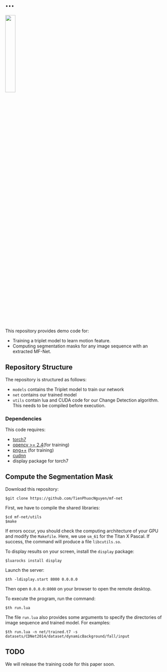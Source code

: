 # ...

<img src="sample.png" style="width: 25%;"/>

This repository provides demo code for:
- Training a triplet model to learn motion feature.
- Computing segmentation masks for any image sequence with an extracted MF-Net.

## Repository Structure

The repository is structured as follows:
- `models` contains the Triplet model to train our network
- `net` contains our trained model
- `utils` contain lua and CUDA code for our Change Detection algorithm. This needs to be compiled before execution.

### Dependencies

This code requires:
- [torch7](https://github.com/torch/torch7)
- [opencv >= 2.4](http://opencv.org/)(for training)
- [png++](http://www.nongnu.org/pngpp/)  (for training)
- [cudnn](https://developer.nvidia.com/cudnn)
- display package for torch7

## Compute the Segmentation Mask
Download this repository:
 ~~~
$git clone https://github.com/TienPhuocNguyen/mf-net
 ~~~
First, we have to compile the shared libraries:
 ~~~
 $cd mf-net/utils
 $make
 ~~~
If errors occur, you should check the computing architecture of your GPU and modify the `Makefile`. Here, we use `sm_61` for the Titan X Pascal.
If success, the command will produce a file `libcutils.so`.

To display results on your screen, install the `display` package:
 ~~~
 $luarocks install display
 ~~~
Launch the server:
 ~~~
 $th -ldisplay.start 8000 0.0.0.0
 ~~~
Then open `0.0.0.0:8000` on your browser to open the remote desktop.

To execute the program, run the command:
 ~~~
 $th run.lua
 ~~~
The file `run.lua` also provides some arguments to specify the directories of image sequence and trained model. For examples:
 ~~~
 $th run.lua -n net/trained.t7 -s datasets/CDNet2014/dataset/dynamicBackground/fall/input
 ~~~

## TODO
We will release the training code for this paper soon.





